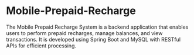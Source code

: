 # Mobile-Prepaid-Recharge
The Mobile Prepaid Recharge System is a backend application that enables users to perform prepaid recharges, manage balances, and view transactions. It is developed using Spring Boot and MySQL with RESTful APIs for efficient processing.
